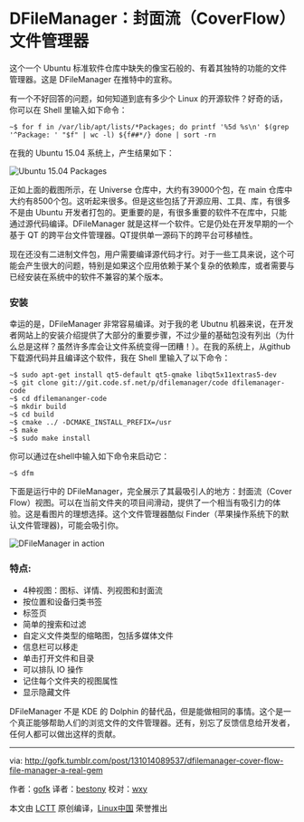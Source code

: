 DFileManager：封面流（CoverFlow）文件管理器
================================================================================

这个一个 Ubuntu 标准软件仓库中缺失的像宝石般的、有着其独特的功能的文件管理器。这是 DFileManager 在推特中的宣称。

有一个不好回答的问题，如何知道到底有多少个 Linux 的开源软件？好奇的话，你可以在 Shell 里输入如下命令：

    ~$ for f in /var/lib/apt/lists/*Packages; do printf '%5d %s\n' $(grep '^Package: ' "$f" | wc -l) ${f##*/} done | sort -rn

在我的 Ubuntu 15.04 系统上，产生结果如下：

![Ubuntu 15.04 Packages](http://www.linuxlinks.com/portal/content/reviews/FileManagers/UbuntuPackages.png)

正如上面的截图所示，在 Universe  仓库中，大约有39000个包，在 main 仓库中大约有8500个包。这听起来很多。但是这些包括了开源应用、工具、库，有很多不是由 Ubuntu 开发者打包的。更重要的是，有很多重要的软件不在库中，只能通过源代码编译。DFileManager 就是这样一个软件。它是仍处在开发早期的一个基于 QT 的跨平台文件管理器。QT提供单一源码下的跨平台可移植性。

现在还没有二进制文件包，用户需要编译源代码才行。对于一些工具来说，这个可能会产生很大的问题，特别是如果这个应用依赖于某个复杂的依赖库，或者需要与已经安装在系统中的软件不兼容的某个版本。

### 安装 ###

幸运的是，DFileManager 非常容易编译。对于我的老 Ubutnu 机器来说，在开发者网站上的安装介绍提供了大部分的重要步骤，不过少量的基础包没有列出（为什么总是这样？虽然许多库会让文件系统变得一团糟！）。在我的系统上，从github 下载源代码并且编译这个软件，我在 Shell 里输入了以下命令：

    ~$ sudo apt-get install qt5-default qt5-qmake libqt5x11extras5-dev
    ~$ git clone git://git.code.sf.net/p/dfilemanager/code dfilemanager-code
    ~$ cd dfilemananger-code
    ~$ mkdir build
    ~$ cd build
    ~$ cmake ../ -DCMAKE_INSTALL_PREFIX=/usr
    ~$ make
    ~$ sudo make install

你可以通过在shell中输入如下命令来启动它：

    ~$ dfm

下面是运行中的 DFileManager，完全展示了其最吸引人的地方：封面流（Cover Flow）视图。可以在当前文件夹的项目间滑动，提供了一个相当有吸引力的体验。这是看图片的理想选择。这个文件管理器酷似 Finder（苹果操作系统下的默认文件管理器)，可能会吸引你。

![DFileManager in action](http://www.linuxlinks.com/portal/content/reviews/FileManagers/Screenshot-dfm.png)

### 特点: ###

- 4种视图：图标、详情、列视图和封面流
- 按位置和设备归类书签
- 标签页
- 简单的搜索和过滤
- 自定义文件类型的缩略图，包括多媒体文件
- 信息栏可以移走
- 单击打开文件和目录
- 可以排队 IO 操作
- 记住每个文件夹的视图属性
- 显示隐藏文件

DFileManager 不是 KDE 的 Dolphin 的替代品，但是能做相同的事情。这个是一个真正能够帮助人们的浏览文件的文件管理器。还有，别忘了反馈信息给开发者，任何人都可以做出这样的贡献。

--------------------------------------------------------------------------------

via: http://gofk.tumblr.com/post/131014089537/dfilemanager-cover-flow-file-manager-a-real-gem

作者：[gofk][a]
译者：[bestony](https://github.com/bestony)
校对：[wxy](https://github.com/wxy)

本文由 [LCTT](https://github.com/LCTT/TranslateProject) 原创编译，[Linux中国](https://linux.cn/) 荣誉推出

[a]:http://gofk.tumblr.com/
